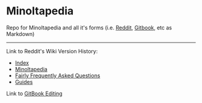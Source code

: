 # Minoltapedia
Repo for Minoltapedia and all it's forms (i.e. [Reddit](https://www.reddit.com/r/MinoltaGang/wiki/index/), [Gitbook](https://minoltascape.gitbook.io/minoltapedia), etc as Markdown)

--- 

Link to Reddit's Wiki Version History:
- [Index](https://old.reddit.com/r/MinoltaGang/wiki/revisions/index)
- [Minoltapedia](https://old.reddit.com/r/MinoltaGang/wiki/revisions/index/minoltopedia)
- [Fairly Frequently Asked Questions](https://old.reddit.com/r/MinoltaGang/wiki/revisions/index/minoltopedia/ffaq)
- [Guides](https://old.reddit.com/r/MinoltaGang/wiki/revisions/index/minoltopedia/guides)

Link to [GitBook Editing](https://app.gitbook.com/o/GAcCBniV0yEXaYkasAFt/s/9WdnoRQm6jvSXTvdD9y3/)
